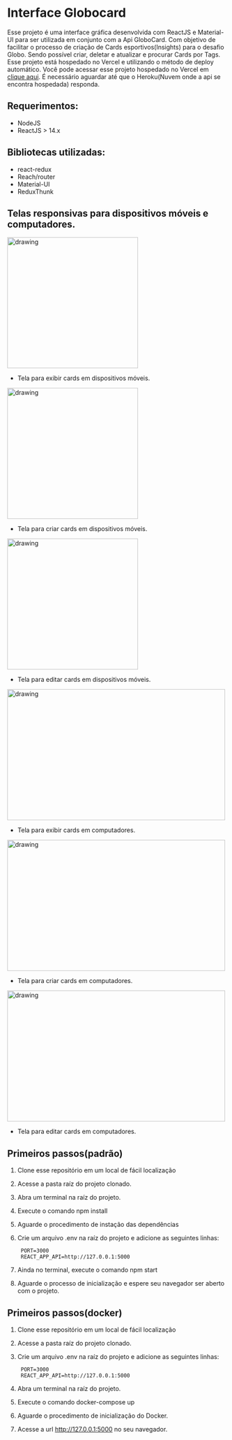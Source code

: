 # Interface Globocard

Esse projeto é uma interface gráfica desenvolvida com ReactJS e Material-UI para ser utilizada em conjunto com a Api GloboCard. Com objetivo de facilitar o processo de criação de Cards esportivos(Insights) para o desafio Globo. Sendo possível criar, deletar e atualizar e procurar Cards por Tags. Esse projeto está hospedado no Vercel e utilizando o método de deploy automático. Você pode acessar esse projeto hospedado no Vercel em [clique aqui](https://interface-globo-card-desafio.vercel.app/). É necessário aguardar até que o Heroku(Nuvem onde a api se encontra hospedada) responda.

## Requerimentos:

- NodeJS
- ReactJS > 14.x


## Bibliotecas utilizadas:

- react-redux
- Reach/router
- Material-UI
- ReduxThunk

## Telas responsivas para dispositivos móveis e computadores.

<img src="github/images/mobile_feed.png" alt="drawing" width="300"/>

- Tela para exibir cards em dispositivos móveis.

<img src="github/images/mobile_create.png" alt="drawing" width="300"/>

- Tela para criar cards em dispositivos móveis.

<img src="github/images/mobile_edit.png" alt="drawing" width="300"/>

- Tela para editar cards em dispositivos móveis.

<img src="github/images/pc_feed.png" alt="drawing" width="500" height="300"/>

- Tela para exibir cards em computadores.

<img src="github/images/pc_create.png" alt="drawing" width="500" height="300"/>

- Tela para criar cards em computadores.

<img src="github/images/pc_edit.png" alt="drawing" width="500" height="300"/>

- Tela para editar cards em computadores.


## Primeiros passos(padrão)
1. Clone esse repositório em um local de fácil localização
2. Acesse a pasta raíz do projeto clonado.
3. Abra um terminal na raíz do projeto.
4. Execute o comando npm install
5. Aguarde o procedimento de instação das dependências
6. Crie um arquivo .env na raíz do projeto e adicione as seguintes linhas:

        PORT=3000
        REACT_APP_API=http://127.0.0.1:5000

6. Ainda no terminal, execute o comando npm start
7. Aguarde o processo de inicialização e espere seu navegador ser aberto com o projeto.

## Primeiros passos(docker)
1. Clone esse repositório em um local de fácil localização
2. Acesse a pasta raíz do projeto clonado.
3. Crie um arquivo .env na raíz do projeto e adicione as seguintes linhas:

        PORT=3000
        REACT_APP_API=http://127.0.0.1:5000

4. Abra um terminal na raíz do projeto.
5. Execute o comando docker-compose up
6. Aguarde o procedimento de inicialização do Docker.
7. Acesse a url http://127.0.0.1:5000 no seu navegador.